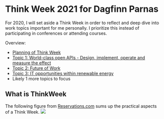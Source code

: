 # Think Week 2021 for Dagfinn Parnas
For 2020, I will set aside a Think Week in order to reflect and deep dive into work topics important for me personally. 
I prioritize this instead of participating in conferences or attending courses.

Overview: 
* [Planning of Think Week](https://github.com/elsewhat/thinkweek-dparnas-2020/milestone/1)
* [Topic 1: World-class open APIs - Design, implement, operate and measure the effect](https://github.com/elsewhat/thinkweek-dparnas-2020/milestone/2)
* [Topic 2: Future of Work](https://github.com/elsewhat/thinkweek-dparnas-2020/milestone/3)
* [Topic 3: IT opportunities within renewable energy](https://github.com/elsewhat/thinkweek-dparnas-2020/milestone/4)
* Likely 1 more topics to focus  

## What is ThinkWeek
The following figure from [Reservations.com](https://www.reservations.com/blog/resources/think-weeks/) sums up the practical aspects of a Think Week.
![](https://www.reservations.com/blog/wp-content/uploads/2019/06/think-week-03-1.jpg)

